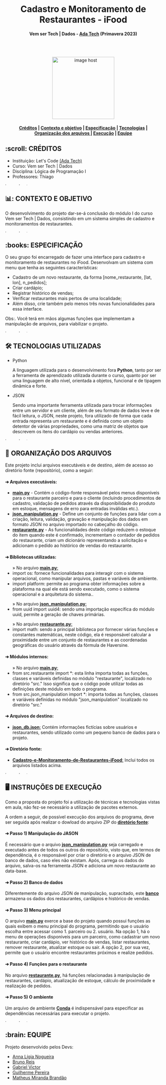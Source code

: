<h1 align="center"> Cadastro e Monitoramento de Restaurantes - iFood </h1>
<h4 align="center"> Vem ser Tech | Dados - <a href="https://www.linkedin.com/school/adatechbr">Ada Tech</a> (Primavera 2023) </h4>

<br>
</br>
<p align="center"> 
<a href="https://cdn.myportfolio.com/c8489c04-75f1-4bdc-b062-ae01d51f5d5a/2fd05462-bfe4-425f-a5c0-2bf47941914e_rwc_0x0x1244x1656x1244.gif?h=e226d8389a084ed355a8e3f7929c7357" target="_blank"><img src="https://cdn.myportfolio.com/c8489c04-75f1-4bdc-b062-ae01d51f5d5a/2fd05462-bfe4-425f-a5c0-2bf47941914e_rwc_0x0x1244x1656x1244.gif?h=e226d8389a084ed355a8e3f7929c7357" alt="image host" height="200px"/></a>
</p>

<h4> <p align="center"> <a href="#creditos">Créditos</a> | <a href="#contexto">Contexto e objetivo</a> | <a href="#especificacao">Especificação</a> | <a href="#tecnologias">Tecnologias</a> | <a href="#organizacao">Organização dos arquivos </a> | <a href="execucao">Execução</a> | <a href="#equipe">Equipe</a> </p>

<h2 id="creditos"> :scroll: CRÉDITOS</h2>

- Instituição: Let's Code <a href="https://www.linkedin.com/school/adatechbr/">(Ada Tech)</a>
- Curso: Vem ser Tech | Dados
- Disciplina: Lógica de Programação I
- Professores: Thiago

<a href="https://imgbox.com/3tZuCnVg" target="_blank"><img src="https://images2.imgbox.com/42/88/3tZuCnVg_o.png" alt="image host" height="5px" width="900px"/></a>

<h2 id="contexto"> 📊: CONTEXTO E OBJETIVO</h2>

O desenvolvimento do projeto dar-se-á conclusão do módulo I do curso Vem ser Tech | Dados, consistindo em um sistema simples de cadastro e monitoramentos de restaurantes.

<a href="https://imgbox.com/3tZuCnVg" target="_blank"><img src="https://images2.imgbox.com/42/88/3tZuCnVg_o.png" alt="image host" height="5px" width="900px"/></a>

<h2 id="especificacao"> :books: ESPECIFICAÇÃO</h2>

O seu grupo foi encarregado de fazer uma interface para cadastro e monitoramento de restaurantes no iFood. Desenvolvam um sistema com menu que tenha as seguintes características:
- Cadastro de um novo restaurante, da forma [nome_restaurante, [lat, lon], n_pedidos];
- Criar cardápio;
- Registrar histórico de vendas;
- Verificar restaurantes mais pertos de uma localidade;
- Além disso, crie também pelo menos três novas funcionalidades para essa interface. 

Obs:. Você terá em mãos algumas funções que implementam a manipulação de arquivos, para viabilizar o projeto. 

<a href="https://imgbox.com/3tZuCnVg" target="_blank"><img src="https://images2.imgbox.com/42/88/3tZuCnVg_o.png" alt="image host" height="5px" width="900px"/></a>

<h2 id="tecnologias"> 🛠️ TECNOLOGIAS UTILIZADAS </h2>

<ul>
  <li>Python</li>
  <p> A linguagem utilizada para o desenvolvimento fora <strong> Python</strong>, tanto por ser a ferramenta de aprendizado utilizada durante o curso, quanto por ser uma linguagem de alto nível, orientada a objetos, funcional e de tipagem dinâmica e forte. </p>
</ul> 
<ul>
  <li>JSON</li>
  <p> Sendo uma importante ferramenta utilizada para trocar informações entre um servidor e um cliente, além de seu formato de dados leve e de fácil leitura, o JSON, neste projeto, fora utilizado de forma que cada entrada representa um restaurante e é definida como um objeto detentor de várias propriedades, como uma matriz de objetos que descrevem os itens do cardápio ou vendas anteriores. </p>
</ul>

<a href="https://imgbox.com/3tZuCnVg" target="_blank"><img src="https://images2.imgbox.com/42/88/3tZuCnVg_o.png" alt="image host" height="5px" width="900px"/></a>

<h2 id="organizacao"> 📂 ORGANIZAÇÃO DOS ARQUIVOS </h2>

<p>Este projeto inclui arquivos executáveis e de destino, além de acesso ao diretório fonte (repositório), como a seguir:</p>
<h4>➔ Arquivos executáveis:</h4>
<ul>
  <li><a href="https://github.com/brunorreiss/Cadastro-e-Monitoramento-de-Restaurantes-iFood/blob/main/src/main.py"><b>main.py</b></a> - Contém o código-fonte responsável pelos menus disponíveis para o restaurante parceiro e para o cliente (incluindo procedimentos de cadastro, validação de pedidos através da disponibilidade do produto em estoque, mensagens de erro para entradas inválidas etc.). </li>
   <li><a href="https://github.com/brunorreiss/Cadastro-e-Monitoramento-de-Restaurantes-iFood/blob/main/src/json_manipulation.py"><b>json_manipulation.py</b></a> - Define um conjunto de funções para lidar com a criação, leitura, validação, gravação e manipulação dos dados em formato JSON no arquivo importado no cabeçalho do código. </li>
    <li><a href="https://github.com/brunorreiss/Cadastro-e-Monitoramento-de-Restaurantes-iFood/blob/main/src/restaurante.py"><b>restaurante.py</b></a> - As funcionalidades deste código reduzem o estoque do item quando este é confirmado, incrementam o contador de pedidos do restaurante, criam um dicionário representando a solicitação e adicionam o pedido ao histórico de vendas do restaurante. </li>
</ul>
<h4>➔ Bibliotecas utilizadas:</h4> 
<ul>
  » No arquivo <a href="https://github.com/brunorreiss/Cadastro-e-Monitoramento-de-Restaurantes-iFood/blob/main/src/main.py"><b>main.py</b>:</a>
  <li>import os: fornece funcionalidades para interagir com o sistema operacional, como manipular arquivos, pastas e variáveis de ambiente. </li>
  <li>import platform: permite ao programa obter informações sobre a plataforma na qual ele está sendo executado, como o sistema operacional e a arquitetura do sistema.. </li>
</ul>
<ul>
  » No arquivo <a href="https://github.com/brunorreiss/Cadastro-e-Monitoramento-de-Restaurantes-iFood/blob/main/src/json_manipulation.py"><b>json_manipulation.py</b>:</a>
  <li>from uuid import uuid4: sendo uma importação específica do módulo uuid, permite a geração de chaves primárias. </li>
 </ul> 
 <ul>
  » No arquivo <a href="https://github.com/brunorreiss/Cadastro-e-Monitoramento-de-Restaurantes-iFood/blob/main/src/restaurante.py"><b>restaurante.py</b>:</a>
  <li>import math: sendo a principal biblioteca por fornecer várias funções e constantes matemáticas, neste código, ela é responsável calcular a proximidade entre um conjunto de restaurantes e as coordenadas geográficas do usuário através da fórmula de Haversine. </li>
</ul>
<h4>➔ Módulos internos:</h4> 
<ul>
  » No arquivo <a href="https://github.com/ligianogueira1/Bot_Discord_IFPB/blob/main/main.py"><b>main.py</b>:</a> </li>
  <li>from src.restaurante import *: esta linha importa todas as funções, classes e variáveis definidas no módulo "restaurante", localizado no diretório "src." Isso significa que o código pode utilizar todas as definições deste módulo em todo o programa. </li>
  <li>from src.json_manipulation import *: importa todas as funções, classes e variáveis definidas no módulo "json_manipulation" localizado no diretório "src." </li>
</ul>
<h4>➔ Arquivos de destino:</h4> 
<ul>
  <li><a href="https://github.com/brunorreiss/Cadastro-e-Monitoramento-de-Restaurantes-iFood/blob/main/database/json_db.json"><b>json_db.json</b>:</a> Contém informações fictícias sobre usuários e restaurantes, sendo utilizado como um pequeno banco de dados para o projeto. </li>
</ul>
<h4>➔ Diretório fonte:</h4>
<ul>
  <li><a href="https://github.com/brunorreiss/Cadastro-e-Monitoramento-de-Restaurantes-iFood"><b>Cadastro-e-Monitoramento-de-Restaurantes-iFood</b>:</a> Inclui todos os arquivos listados acima. </li>
</ul>
  

<a href="https://imgbox.com/3tZuCnVg" target="_blank"><img src="https://images2.imgbox.com/42/88/3tZuCnVg_o.png" alt="image host" height="5px" width="900px"/></a>

<h2 id="execucao"> 🖥️ INSTRUÇÕES DE EXECUÇÃO</h2>

Como a proposta do projeto foi a utilização de técnicas e tecnologias vistas em aula, não fez-se necessário a utilização de pacotes externos.

<p>A ordem a seguir, de possível execução dos arquivos do programa, deve ser seguida após realizar o dowload do arquivo ZIP do <a href="https://github.com/brunorreiss/Cadastro-e-Monitoramento-de-Restaurantes-iFood"><b>diretório fonte</b></a>:</p>


<h4>➔ Passo 1) Manipulação do JASON</h4>
<p>É necessário que o arquivo <a href="https://github.com/brunorreiss/Cadastro-e-Monitoramento-de-Restaurantes-iFood/blob/main/src/json_manipulation.py"><b>json_manipulation.py</b></a> seja carregado e executado antes de todos os outros do repositório, visto que, em termos de dependência, é o responsável por criar o diretório e o arquivo JSON de banco de dados, caso eles não existam. Após, carrega os dados do arquivo, salva-os na ferramenta JSON e adiciona um novo restaurante ao data-base.</p>

<h4>➔ Passo 2) Banco de dados</h4>
<p>Diferentemente do arquivo JSON de manipulação, supracitado, este <a href="https://github.com/brunorreiss/Cadastro-e-Monitoramento-de-Restaurantes-iFood/blob/main/database/json_db.json"><b>banco</b></a> armazena os dados dos restaurantes, cardápios e histórico de vendas.</p>
  
<h4>➔ Passo 3) Menu principal</h4>
<p> O arquivo <a href="https://github.com/ligianogueira1/Bot_Discord_IFPB/blob/main/main.py"><b>main.py</b></a> exerce a base do projeto quando possui funções as quais exibem o menu principal do programa, permitindo que o usuário escolha entre acessar como 1. parceiro ou 2. usuário. Na opção 1, há o menu de operações disponíveis para um parceiro, como cadastrar um novo restaurante, criar cardápio, ver histórico de vendas, listar restaurantes, remover restaurante, atualizar estoque ou sair. A opção 2, por sua vez, permite que o usuário encontre restaurantes próximos e realize pedidos.</p>

<h4>➔ Passo 4) Funções para o restaurante</h4>
<p> No arquivo <a href="https://github.com/brunorreiss/Cadastro-e-Monitoramento-de-Restaurantes-iFood/blob/main/src/restaurante.py"><b>restaurante.py</b></a>, há funções relacionadas à manipulação de restaurantes, cardápio, atualização de estoque, cálculo de proximidade e realização de pedidos.</p>

<h4>➔ Passo 5) O ambiente</h4>
<p> Um arquivo de ambiente <a href="https://github.com/brunorreiss/Cadastro-e-Monitoramento-de-Restaurantes-iFood/blob/main/utils/environment.yml"><b>Conda</b></a> é indispensável para especificar as dependências necessárias para executar o projeto.</p>
  
<a href="https://imgbox.com/3tZuCnVg" target="_blank"><img src="https://images2.imgbox.com/42/88/3tZuCnVg_o.png" alt="image host" height="5px" width="900px"/></a>

<h2 id="equipe"> :brain: EQUIPE</h2>

Projeto desenvolvido pelos Devs:

- [Anna Lígia Nogueira](https://github.com/ligianogueira1)
- [Bruno Reis](https://github.com/brunorreiss)
- [Gabriel Victor](https://github.com/gabrielvmdvital)
- [Guilherme Pereira](https://github.com/Guilhermepsilva003)
- [Matheus Miranda Brandão](https://github.com/MatBrands)
